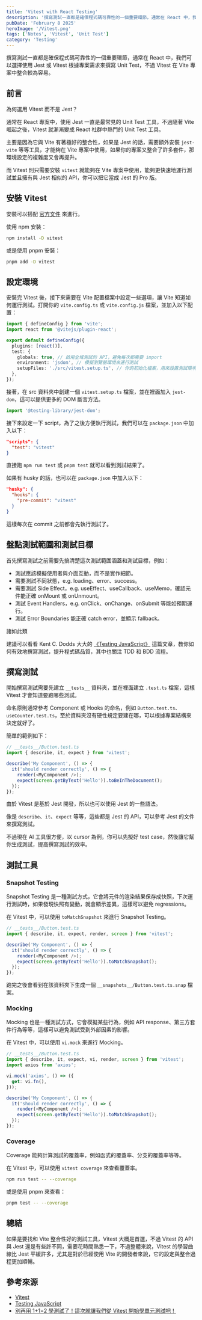 ```yaml
---
title: 'Vitest with React Testing'
description: '撰寫測試一直都是確保程式碼可靠性的一個重要環節，通常在 React 中，我們可以選擇使用 Jest 或 Vitest 根據專案需求來撰寫 Unit Test，不過 Vitest 在 Vite 專案中整合較為容易。'
pubDate: 'February 8 2025'
heroImage: '/Vitest.png'
tags: ['Notes', 'Vitest', 'Unit Test']
category: 'Testing'
---
```


撰寫測試一直都是確保程式碼可靠性的一個重要環節，通常在 React 中，我們可以選擇使用 Jest 或 Vitest 根據專案需求來撰寫 Unit Test，不過 Vitest 在 Vite 專案中整合較為容易。

## 前言

為何選用 Vitest 而不是 Jest？

通常在 React 專案中，使用 Jest 一直是最常見的 Unit Test 工具，不過隨著 Vite 崛起之後，Vitest 就漸漸變成 React 社群中熱門的 Unit Test 工具。

主要是因為它與 Vite 有著極好的整合性，如果是 Jest 的話，需要額外安裝 `jest-vite` 等等工具，才能夠在 Vite 專案中使用，如果你的專案又整合了許多套件，那環境設定的複雜度又會再提升。

而 Vitest 則只需要安裝 `vitest` 就能夠在 Vite 專案中使用，能夠更快速地運行測試並且擁有與 Jest 相似的 API，你可以把它當成 Jest 的 Pro 版。

## 安裝 Vitest

安裝可以搭配 [官方文件](https://vitest.dev/guide/) 來進行。

使用 npm 安裝：
```bash
npm install -D vitest
```

或是使用 pnpm 安裝：
```bash
pnpm add -D vitest
```

## 設定環境

安裝完 Vitest 後，接下來需要在 Vite 配置檔案中設定一些選項，讓 Vite 知道如何運行測試。打開你的 `vite.config.ts` 或 `vite.config.js` 檔案，並加入以下配置：

```ts
import { defineConfig } from 'vite';
import react from '@vitejs/plugin-react';

export default defineConfig({
  plugins: [react()],
  test: {
    globals: true, // 啟用全域測試的 API，避免每次都需要 import
    environment: 'jsdom', // 模擬瀏覽器環境來運行測試
    setupFiles: './src/vitest.setup.ts', // 你的初始化檔案，用來設置測試環境
  },
});
```

接著，在 src 資料夾中創建一個 `vitest.setup.ts` 檔案，並在裡面加入 `jest-dom`，這可以提供更多的 DOM 斷言方法。

```ts
import '@testing-library/jest-dom';
```

接下來設定一下 script，為了之後方便執行測試，我們可以在 `package.json` 中加入以下：

```json
"scripts": {
  "test": "vitest"
}
```

直接跑 `npm run test` 或 `pnpm test` 就可以看到測試結果了。

如果有 husky 的話，也可以在 `package.json` 中加入以下：

```json
"husky": {
  "hooks": {
    "pre-commit": "vitest"
  }
}
```

這樣每次在 commit 之前都會先執行測試了。

## 盤點測試範圍和測試目標

首先撰寫測試之前需要先搞清楚這次測試範圍涵蓋和測試目標，例如：

* 測試應該模擬使用者與介面互動，而不是實作細節。
* 需要測試不同狀態，e.g. loading、error、success。
* 需要測試 Side Effect，e.g. useEffect、useCallback、useMemo，確認元件能正確 onMount 或 onUnmount。
* 測試 Event Handlers，e.g. onClick、onChange、onSubmit 等能如預期運行。
* 測試 Error Boundaries 能正確 catch error，並顯示 fallback。

諸如此類

建議可以看看 Kent C. Dodds 大大的 [《Testing JavaScript》](https://www.testingjavascript.com/) 這篇文章，教你如何有效地撰寫測試，提升程式碼品質，其中也關注 TDD 和 BDD 流程。

## 撰寫測試

開始撰寫測試需要先建立 `__tests__` 資料夾，並在裡面建立 `.test.ts` 檔案，這樣 Vitest 才會知道要跑哪些測試。

命名原則通常參考 Component 或 Hooks 的命名，例如 `Button.test.ts`、`useCounter.test.ts`，至於資料夾沒有硬性規定要建在哪，可以根據專案結構來決定就好了。

簡單的範例如下：

```ts
// __tests__/Button.test.ts
import { describe, it, expect } from 'vitest';

describe('My Component', () => {
  it('should render correctly', () => {
    render(<MyComponent />);
    expect(screen.getByText('Hello')).toBeInTheDocument();
  });
});
```

由於 Vitest 是基於 Jest 開發，所以也可以使用 Jest 的一些語法。

像是 `describe`、`it`、`expect` 等等，這些都是 Jest 的 API，可以參考 Jest 的文件來撰寫測試。

不過現在 AI 工具很方便，以 cursor 為例，你可以先擬好 test case，然後讓它幫你生成測試，提高撰寫測試的效率。

## 測試工具

### Snapshot Testing

Snapshot Testing 是一種測試方式，它會將元件的渲染結果保存成快照，下次運行測試時，如果發現快照有變動，就會顯示差異，這樣可以避免 regressions。

在 Vitest 中，可以使用 `toMatchSnapshot` 來進行 Snapshot Testing。

```ts
// __tests__/Button.test.ts
import { describe, it, expect, render, screen } from 'vitest';

describe('My Component', () => {
  it('should render correctly', () => {
    render(<MyComponent />);
    expect(screen.getByText('Hello')).toMatchSnapshot();
  });
});
```

跑完之後會看到在該資料夾下生成一個 `__snapshots__/Button.test.ts.snap` 檔案。

### Mocking

Mocking 也是一種測試方式，它會模擬某些行為，例如 API response、第三方套件行為等等，這樣可以避免測試受到外部因素的影響。

在 Vitest 中，可以使用 `vi.mock` 來進行 Mocking。

```ts
// __tests__/Button.test.ts
import { describe, it, expect, vi, render, screen } from 'vitest';
import axios from 'axios';

vi.mock('axios', () => ({
  get: vi.fn(),
}));

describe('My Component', () => {
  it('should render correctly', () => {
    render(<MyComponent />);
    expect(screen.getByText('Hello')).toMatchSnapshot();
  });
});
```

### Coverage

Coverage 能夠計算測試的覆蓋率，例如函式的覆蓋率、分支的覆蓋率等等。

在 Vitest 中，可以使用 `vitest coverage` 來查看覆蓋率。

```bash
npm run test -- --coverage
```

或是使用 pnpm 來查看：
```bash
pnpm test -- --coverage
```

## 總結

如果是要找和 Vite 整合性好的測試工具，Vitest 大概是首選，不過 Vitest 的 API 與 Jest 還是有些許不同，需要花時間熟悉一下，不過整體來說，Vitest 的學習曲線比 Jest 平緩許多，尤其是對於已經使用 Vite 的開發者來說，它的設定與整合過程更加順暢。

## 參考來源

* [Vitest](https://vitest.dev/)
* [Testing JavaScript](https://www.testingjavascript.com/)
* [別再用 1+1=2 學測試了！這次就讓我們從 Vitest 開始學單元測試吧！](https://israynotarray.com/vitest/20230420/4055762937/)
